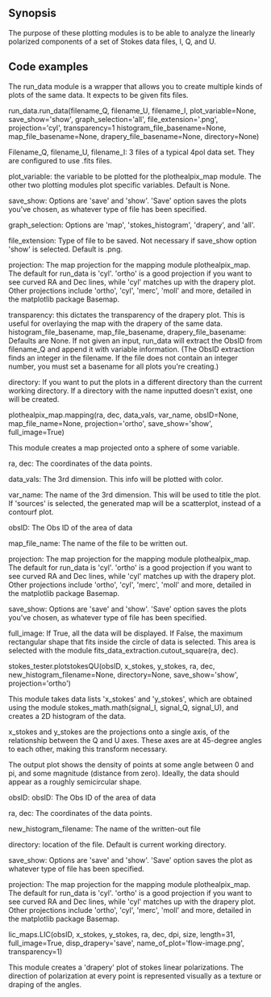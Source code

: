 ## Synopsis

The purpose of these plotting modules is to be able to analyze the linearly polarized components
of a set of Stokes data files, I, Q, and U.

## Code examples

The run_data module is a wrapper that allows you to create multiple kinds of plots of the same
data.  It expects to be given fits files.

run_data.run_data(filename_Q, filename_U, filename_I, plot_variable=None,
             save_show='show', graph_selection='all', file_extension='.png', projection='cyl', transparency=1
             histogram_file_basename=None, map_file_basename=None, drapery_file_basename=None, directory=None)

  Filename_Q, filename_U, filename_I:  3 files of a typical 4pol data set.  They are configured to
  use .fits files.

  plot_variable: the variable to be plotted for the plothealpix_map module.  The other two plotting
  modules plot specific variables.  Default is None.

  save_show: Options are 'save' and 'show'. 'Save' option saves the plots you've chosen, as whatever type
  of file has been specified.

  graph_selection: Options are 'map', 'stokes_histogram', 'drapery', and 'all'.

  file_extension: Type of file to be saved. Not necessary if save_show option 'show' is selected.
  Default is .png.

  projection: The map projection for the mapping module plothealpix_map. The default for run_data is 'cyl'.
  'ortho' is a good projection if you want to see curved RA and Dec lines, while 'cyl' matches up with the drapery plot.
  Other projections include 'ortho', 'cyl', 'merc', 'moll' and more, detailed in the matplotlib package Basemap.

  transparency: this dictates the transparency of the drapery plot.  This is useful for overlaying the map with the drapery of the same data.
  histogram_file_basename, map_file_basename, drapery_file_basename: Defaults are None.
  If not given an input, run_data will extract the ObsID from filename_Q and append it with variable information.
  (The ObsID extraction finds an integer in the filename.  If the file does not contain an integer number,
  you must set a basename for all plots you're creating.)

  directory: If you want to put the plots in a different directory than the current working directory.
  If a directory with the name inputted doesn't exist, one will be created.


plothealpix_map.mapping(ra, dec, data_vals, var_name, obsID=None, map_file_name=None,
            projection='ortho', save_show='show', full_image=True)

  This module creates a map projected onto a sphere of some variable.

  ra, dec: The coordinates of the data points.

  data_vals: The 3rd dimension. This info will be plotted with color.

  var_name: The name of the 3rd dimension.  This will be used to title the plot.
  If 'sources' is selected, the generated map will be a scatterplot, instead of a contourf plot.

  obsID: The Obs ID of the area of data

  map_file_name: The name of the file to be written out.

  projection: The map projection for the mapping module plothealpix_map. The default for run_data is 'cyl'.
  'ortho' is a good projection if you want to see curved RA and Dec lines, while 'cyl' matches up with the drapery plot.
  Other projections include 'ortho', 'cyl', 'merc', 'moll' and more, detailed in the matplotlib package Basemap.

  save_show: Options are 'save' and 'show'. 'Save' option saves the plots you've chosen, as whatever type
  of file has been specified.

  full_image: If True, all the data will be displayed.  If False, the maximum rectangular shape that fits inside the circle of data is selected. This area is selected with the module fits_data_extraction.cutout_square(ra, dec).

stokes_tester.plotstokesQU(obsID, x_stokes, y_stokes, ra, dec,
                 new_histogram_filename=None, directory=None,
                 save_show='show', projection='ortho')

  This module takes data lists 'x_stokes' and 'y_stokes', which are obtained using the module stokes_math.math(signal_I, signal_Q, signal_U), and creates a 2D histogram of the data.

  x_stokes and y_stokes are the projections onto a single axis, of the relationship between the Q and U axes.  These axes are at 45-degree angles to each other, making this transform necessary.

  The output plot shows the density of points at some angle between 0 and pi, and some magnitude (distance from zero).  Ideally, the data should appear as a roughly semicircular shape.

  obsID: obsID: The Obs ID of the area of data

  ra, dec: The coordinates of the data points.

  new_histogram_filename: The name of the written-out file

  directory: location of the file.  Default is current working directory.

  save_show: Options are 'save' and 'show'. 'Save' option saves the plot as whatever type
  of file has been specified.

  projection: The map projection for the mapping module plothealpix_map. The default for run_data is 'cyl'.
  'ortho' is a good projection if you want to see curved RA and Dec lines, while 'cyl' matches up with the drapery plot.
  Other projections include 'ortho', 'cyl', 'merc', 'moll' and more, detailed in the matplotlib package Basemap.

lic_maps.LIC(obsID, x_stokes, y_stokes, ra, dec, dpi, size, length=31, full_image=True,
        disp_drapery='save', name_of_plot='flow-image.png', transparency=1)

  This module creates a 'drapery' plot of stokes linear polarizations.  The direction of polarization at every point is represented visually as a texture or draping of the angles.
